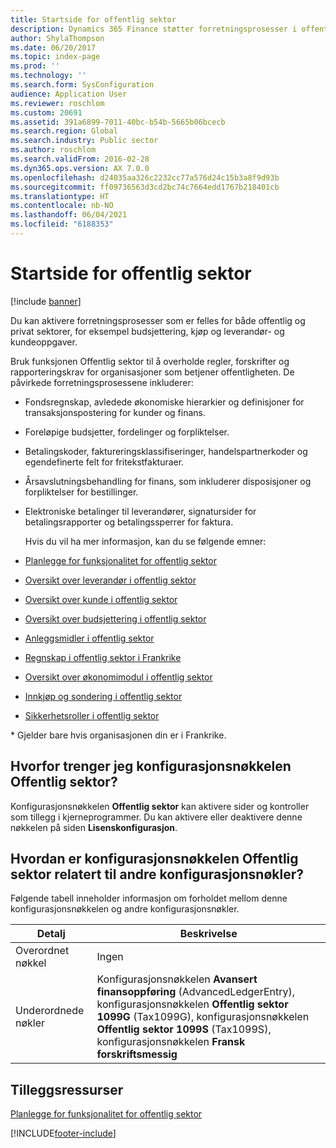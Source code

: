 ```yaml
---
title: Startside for offentlig sektor
description: Dynamics 365 Finance støtter forretningsprosesser i offentlig sektor. Disse omfatter budsjetterings-, innkjøps-, leverandør- og kundeoppgaver.
author: ShylaThompson
ms.date: 06/20/2017
ms.topic: index-page
ms.prod: ''
ms.technology: ''
ms.search.form: SysConfiguration
audience: Application User
ms.reviewer: roschlom
ms.custom: 20691
ms.assetid: 391a6899-7011-40bc-b54b-5665b06bcecb
ms.search.region: Global
ms.search.industry: Public sector
ms.author: roschlom
ms.search.validFrom: 2016-02-28
ms.dyn365.ops.version: AX 7.0.0
ms.openlocfilehash: d24035aa326c2232cc77a576d24c15b3a8f9d93b
ms.sourcegitcommit: ff09736563d3cd2bc74c7664edd1767b218401cb
ms.translationtype: HT
ms.contentlocale: nb-NO
ms.lasthandoff: 06/04/2021
ms.locfileid: "6188353"
---
```

# <a name="public-sector-home-page"></a>Startside for offentlig sektor

[!include [banner](../includes/banner.md)]

Du kan aktivere forretningsprosesser som er felles for både offentlig og privat sektorer, for eksempel budsjettering, kjøp og leverandør- og kundeoppgaver. 

Bruk funksjonen Offentlig sektor til å overholde regler, forskrifter og rapporteringskrav for organisasjoner som betjener offentligheten. De påvirkede forretningsprosessene inkluderer: 

- Fondsregnskap, avledede økonomiske hierarkier og definisjoner for transaksjonspostering for kunder og finans.
- Foreløpige budsjetter, fordelinger og forpliktelser.
- Betalingskoder, faktureringsklassifiseringer, handelspartnerkoder og egendefinerte felt for fritekstfakturaer.
- Årsavslutningsbehandling for finans, som inkluderer disposisjoner og forpliktelser for bestillinger.
- Elektroniske betalinger til leverandører, signatursider for betalingsrapporter og betalingssperrer for faktura.

  Hvis du vil ha mer informasjon, kan du se følgende emner:

- [Planlegge for funksjonalitet for offentlig sektor](plan-public-sector-functionality.md)
- [Oversikt over leverandør i offentlig sektor](accounts-payable-public-sector.md)
- [Oversikt over kunde i offentlig sektor](accounts-receivable-public-sector.md)
- [Oversikt over budsjettering i offentlig sektor](budgeting-public-sector.md)
- [Anleggsmidler i offentlig sektor](fixed-asset-public-sector.md)
- [Regnskap i offentlig sektor i Frankrike](../localizations/emea-fra-public-sector-accounting.md)
- [Oversikt over økonomimodul i offentlig sektor](general-ledger-public-sector.md)
- [Innkjøp og sondering i offentlig sektor](procurement-sourcing-public-sector.md)
- [Sikkerhetsroller i offentlig sektor](security-roles-public-sector.md)

\* Gjelder bare hvis organisasjonen din er i Frankrike.

## <a name="why-do-i-need-the-public-sector-configuration-key"></a>Hvorfor trenger jeg konfigurasjonsnøkkelen Offentlig sektor?
Konfigurasjonsnøkkelen **Offentlig sektor** kan aktivere sider og kontroller som tillegg i kjerneprogrammer. Du kan aktivere eller deaktivere denne nøkkelen på siden **Lisenskonfigurasjon**.

## <a name="how-does-the-public-sector-configuration-key-relate-to-other-configuration-keys"></a>Hvordan er konfigurasjonsnøkkelen Offentlig sektor relatert til andre konfigurasjonsnøkler?
Følgende tabell inneholder informasjon om forholdet mellom denne konfigurasjonsnøkkelen og andre konfigurasjonsnøkler.

|   **Detalj**         |              **Beskrivelse**                                                                                                                                                                                        |
|------------|---------------------------------------------------------------------------------------------------------------------------------------------------------------------------------------------------------------------|
| Overordnet nøkkel | Ingen                                                                                                                                                                                                                |
| Underordnede nøkler | Konfigurasjonsnøkkelen **Avansert finansoppføring** (AdvancedLedgerEntry), konfigurasjonsnøkkelen **Offentlig sektor 1099G** (Tax1099G), konfigurasjonsnøkkelen **Offentlig sektor 1099S** (Tax1099S), konfigurasjonsnøkkelen **Fransk forskriftsmessig** |


## <a name="additional-resources"></a>Tilleggsressurser

[Planlegge for funksjonalitet for offentlig sektor](plan-public-sector-functionality.md)





[!INCLUDE[footer-include](../../includes/footer-banner.md)]